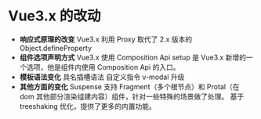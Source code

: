 # Vue3.x 的改动

- **响应式原理的改变** Vue3.x 利用 Proxy 取代了 2.x 版本的 Object.defineProperty
- **组件选项声明方式** Vue3.x 使用 Composition Api setup 是 Vue3.x 新增的一个选项，他是组件内使用 Composition Api 的入口。
- **模板语法变化** 具名插槽语法 自定义指令 v-modal 升级
- **其他方面的变化** Suspense 支持 Fragment（多个根节点）和 Protal（在 dom 其他部分渲染组建内容）组件，针对一些特殊的场景做了处理。 基于 treeshaking 优化，提供了更多的内置功能。

